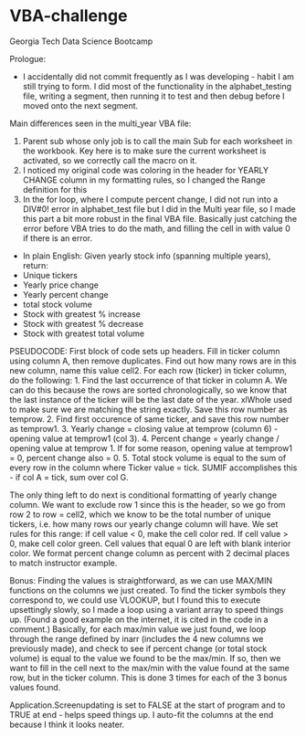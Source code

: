 # VBA-challenge
Georgia Tech Data Science Bootcamp

Prologue: 
  - I accidentally did not commit frequently as I was developing - habit I am still trying to form. I did most of the functionality in the alphabet_testing file, writing a segment, then running it to test and then debug before I moved onto the next segment.

Main differences seen in the multi_year VBA file:
  1. Parent sub whose only job is to call the main Sub for each worksheet in the workbook. Key here is to make sure the current worksheet is activated, so we correctly call the macro on it.
  2. I noticed my original code was coloring in the header for YEARLY CHANGE column in my formatting rules, so I changed the Range definition for this
  3. In the for loop, where I compute percent change, I did not run into a DIV#0! error in alphabet_test file but I did in the Multi year file, so I made this part a bit more robust in the final VBA file. Basically just catching the error before VBA tries to do the math, and filling the cell in with value 0 if there is an error.
  
 - In plain English:
  Given yearly stock info (spanning multiple years), return:
  - Unique tickers
  - Yearly price change
  - Yearly percent change
  - total stock volume
  - Stock with greatest % increase
  - Stock with greatest % decrease
  - Stock with greatest total volume
  
 
 
 PSEUDOCODE:
 First block of code sets up headers.
 Fill in ticker column using column A, then remove duplicates.
 Find out how many rows are in this new column, name this value cell2.
 For each row (ticker) in ticker column, do the following:
    1. Find the last occurrence of that ticker in column A. We can do this because the rows are sorted chronologically, so we know that the last instance of the ticker will be the last date of the year. xlWhole used to make sure we are matching the string exactly. Save this row number as temprow.
    2. Find first occurence of same ticker, and save this row number as temprow1. 
    3. Yearly change = closing value at temprow (column 6) - opening value at temprow1 (col 3).
    4. Percent change = yearly change / opening value at temprow 1. If for some reason, opening value at temprow1 = 0, percent change also  = 0.
    5. Total stock volume is equal to the sum of every row in the <vol> column where Ticker value = tick. SUMIF accomplishes this - if col A = tick, sum over col G. 
  

 The only thing left to do next is conditional formatting of yearly change column. We want to exclude row 1 since this is the header, so we go from row 2 to row = cell2, which we know to be the total number of unique tickers, i.e. how many rows our yearly change column will have.
  We set rules for this range: if cell value < 0, make the cell color red. If cell value > 0, make cell color green. Cell values that equal 0 are left with blank interior color.
  We format percent change column as percent with 2 decimal places to match instructor example.
  
  Bonus:
  Finding the values is straightforward, as we can use MAX/MIN functions on the columns we just created. To find the ticker symbols they correspond to, we could use VLOOKUP, but I found this to execute upsettingly slowly, so I made a loop using a variant array to speed things up. (Found a good example on the internet, it is cited in the code in a comment.)
  Basically, for each max/min value we just found, we loop through the range defined by inarr (includes the 4 new columns we previously made), and check to see if percent change (or total stock volume) is equal to the value we found to be the max/min. If so, then we want to fill in the cell next to the max/min with the value found at the same row, but in the ticker column.
  This is done 3 times for each of the 3 bonus values found.
  
  Application.Screenupdating is set to FALSE at the start of program and to TRUE at end - helps speed things up. 
  I auto-fit the columns at the end because I think it looks neater.
  
  
  
  
  
    
 
 

